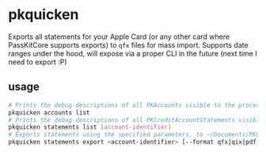 # pkquicken
Exports all statements for your Apple Card (or any other card where PassKitCore supports exports) to `qfx` files for mass import. Supports date ranges under the hood, will expose via a proper CLI in the future (next time I need to export :P)

## usage
```bash
# Prints the debug descriptions of all PKAccounts visible to the process
pkquicken accounts list
# Prints the debug descriptions of all PKCreditAccountStatements visible to the process, either for a given account or for all accounts
pkquicken statements list [account-identifier]
# Exports statements using the specified parameters, to ~/Documents/PKQuicken/
pkquicken statements export <account-identifier> [--format qfx|qix|pdf|whatever] [--after statement-id]
```
